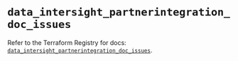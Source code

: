 # `data_intersight_partnerintegration_doc_issues`

Refer to the Terraform Registry for docs: [`data_intersight_partnerintegration_doc_issues`](https://registry.terraform.io/providers/ciscodevnet/intersight/1.0.71/docs/data-sources/partnerintegration_doc_issues).

